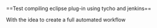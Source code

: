 ==Test compiling eclipse plug-in using tycho and jenkins==

With the idea to create a full automated workflow
